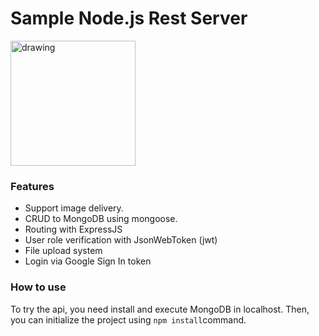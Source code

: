 # Sample Node.js Rest Server

<img src="https://upload.wikimedia.org/wikipedia/commons/thumb/d/d9/Node.js_logo.svg/2560px-Node.js_logo.svg.png" alt="drawing" width="200"/>

### Features

- Support image delivery.
- CRUD to MongoDB using mongoose.
- Routing with ExpressJS
- User role verification with JsonWebToken (jwt)
- File upload system
- Login via Google Sign In token

### How to use

To try the api, you need install and execute MongoDB in localhost. Then, you can initialize the project using `npm install`command.
